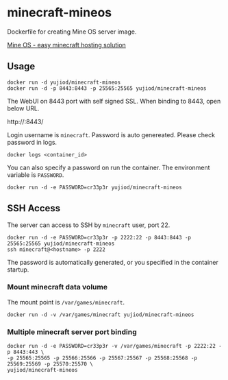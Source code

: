 # minecraft-mineos

Dockerfile for creating Mine OS server image.

[Mine OS - easy minecraft hosting solution](http://minecraft.codeemo.com/)

## Usage

    docker run -d yujiod/minecraft-mineos
    docker run -d -p 8443:8443 -p 25565:25565 yujiod/minecraft-mineos

The WebUI on 8443 port with self signed SSL. When binding to 8443, open below URL.

http://<hostname>:8443/

Login username is `minecraft`. Password is auto genereated. Please check password in logs.

    docker logs <container_id>

You can also specify a password on run the container. The environment variable is `PASSWORD`.

    docker run -d -e PASSWORD=cr33p3r yujiod/minecraft-mineos

## SSH Access

The server can access to SSH by `minecraft` user, port 22.

    docker run -d -e PASSWORD=cr33p3r -p 2222:22 -p 8443:8443 -p 25565:25565 yujiod/minecraft-mineos
    ssh minecraft@<hostname> -p 2222

The password is automatically generated, or you specified in the container startup.

### Mount minecraft data volume

The mount point is `/var/games/minecraft`.

    docker run -d -v /var/games/minecraft yujiod/minecraft-mineos 

### Multiple minecraft server port binding

    docker run -d -e PASSWORD=cr33p3r -v /var/games/minecraft -p 2222:22 -p 8443:443 \
    -p 25565:25565 -p 25566:25566 -p 25567:25567 -p 25568:25568 -p 25569:25569 -p 25570:25570 \
    yujiod/minecraft-mineos 
